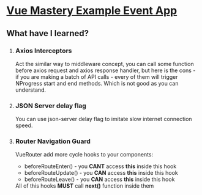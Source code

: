<a href='https://www.vuemastery.com/courses/next-level-vue/next-level-vue-orientation/'><h1>Vue Mastery Example Event App</h1></a>

<h2>What have I learned?</h2>
<ol>
    <li>
    <h3><b>Axios Interceptors</b></h3>
    <p>Act the similar way to middleware concept, you can call some function before axios request and axios response handler, but here is the cons - if you are making a batch of API calls - every of them will trigger NProgress start and end methods. Which is not good as you can understand.</p>
    </li>
    <li>
    <h3><b>JSON Server delay flag</b></h3>
    <p>You can use json-server delay flag to imitate slow internet connection speed.</p>
    </li>
    <li>
    <h3><b>Router Navigation Guard</b></h3>
    <p>
        VueRouter add more cycle hooks to your components:
        <ul>
            <li>beforeRouteEnter() - you <b>CANT</b> access <b>this</b> inside this hook</li>
            <li>beforeRouteUpdate() - you <b>CAN</b> access <b>this</b> inside this hook</li>
            <li>beforeRouteLeave() - you <b>CAN</b> access <b>this</b> inside this hook</li>
        </ul>
        All of this hooks <b>MUST</b> call <b>next()</b> function inside them
    </p>
    </li>
</ol>


